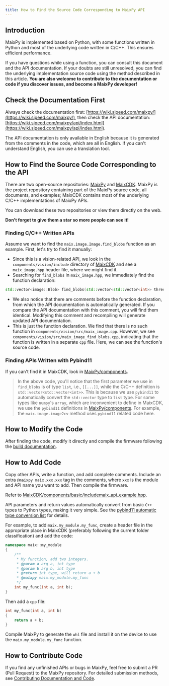 ```yaml
---
title: How to Find the Source Code Corresponding to MaixPy API
---
```


## Introduction

MaixPy is implemented based on Python, with some functions written in Python and most of the underlying code written in C/C++. This ensures efficient performance.

If you have questions while using a function, you can consult this document and the API documentation. If your doubts are still unresolved, you can find the underlying implementation source code using the method described in this article. **You are also welcome to contribute to the documentation or code if you discover issues, and become a MaixPy developer!**

## Check the Documentation First

Always check the documentation first: [https://wiki.sipeed.com/maixpy/](https://wiki.sipeed.com/maixpy/), then check the API documentation: [https://wiki.sipeed.com/maixpy/api/index.html](https://wiki.sipeed.com/maixpy/api/index.html).

The API documentation is only available in English because it is generated from the comments in the code, which are all in English. If you can't understand English, you can use a translation tool.

## How to Find the Source Code Corresponding to the API

There are two open-source repositories: [MaixPy](https://github.com/sipeed/MaixPy) and [MaixCDK](https://github.com/sipeed/MaixCDK). MaixPy is the project repository containing part of the MaixPy source code, all documents, and examples; MaixCDK contains most of the underlying C/C++ implementations of MaixPy APIs.

You can download these two repositories or view them directly on the web.

**Don't forget to give them a star so more people can see it!**

### Finding C/C++ Written APIs

Assume we want to find the `maix.image.Image.find_blobs` function as an example. First, let's try to find it manually:

* Since this is a vision-related API, we look in the `components/vision/include` directory of [MaixCDK](https://github.com/sipeed/MaixCDK) and see a `maix_image.hpp` header file, where we might find it.
* Searching for `find_blobs` in `maix_image.hpp`, we immediately find the function declaration:
```c++
std::vector<image::Blob> find_blobs(std::vector<std::vector<int>> thresholds = std::vector<std::vector<int>>(), bool invert = false, std::vector<int> roi = std::vector<int>(), int x_stride = 2, int y_stride = 1, int area_threshold = 10, int pixels_threshold = 10, bool merge = false, int margin = 0, int x_hist_bins_max = 0, int y_hist_bins_max = 0);
```
* We also notice that there are comments before the function declaration, from which the API documentation is automatically generated. If you compare the API documentation with this comment, you will find them identical. Modifying this comment and recompiling will generate updated API documentation.
* This is just the function declaration. We find that there is no such function in `components/vision/src/maix_image.cpp`. However, we see `components/vision/src/maix_image_find_blobs.cpp`, indicating that the function is written in a separate `cpp` file. Here, we can see the function's source code.

### Finding APIs Written with Pybind11

If you can't find it in MaixCDK, look in [MaixPy/components](https://github.com/sipeed/MaixPy/tree/main/components).

> In the above code, you'll notice that the first parameter we use in `find_blobs` is of type `list`, i.e., `[[...]]`, while the C/C++ definition is `std::vector<std::vector<int>>`. This is because we use `pybind11` to automatically convert the `std::vector` type to `list` type.
For some types like `numpy`'s `array`, which are inconvenient to define in MaixCDK, we use the `pybind11` definitions in [MaixPy/components](https://github.com/sipeed/MaixPy/tree/main/components). For example, the `maix.image.image2cv` method uses `pybind11` related code here.

## How to Modify the Code

After finding the code, modify it directly and compile the firmware following the [build documentation](../source_code/build.md).

## How to Add Code

Copy other APIs, write a function, and add complete comments. Include an extra `@maixpy maix.xxx.xxx` tag in the comments, where `xxx` is the module and API name you want to add. Then compile the firmware.

Refer to [MaixCDK/components/basic/includemaix_api_example.hpp](https://github.com/sipeed/MaixCDK/blob/master/components/basic/include/maix_api_example.hpp).

API parameters and return values automatically convert from basic `C++` types to Python types, making it very simple. See the [pybind11 automatic type conversion list](https://pybind11.readthedocs.io/en/stable/advanced/cast/overview.html#conversion-table) for details.

For example, to add `maix.my_module.my_func`, create a header file in the appropriate place in MaixCDK (preferably following the current folder classification) and add the code:
```cpp
namespace maix::my_module
{
    /**
     * My function, add two integers.
     * @param a arg a, int type
     * @param b arg b, int type
     * @return int type, will return a + b
     * @maixpy maix.my_module.my_func
     */
    int my_func(int a, int b);
}
```

Then add a `cpp` file:
```cpp
int my_func(int a, int b)
{
    return a + b;
}
```

Compile MaixPy to generate the `whl` file and install it on the device to use the `maix.my_module.my_func` function.

## How to Contribute Code

If you find any unfinished APIs or bugs in MaixPy, feel free to submit a PR (Pull Request) to the MaixPy repository. For detailed submission methods, see [Contributing Documentation and Code](../source_code/contribute.md).

